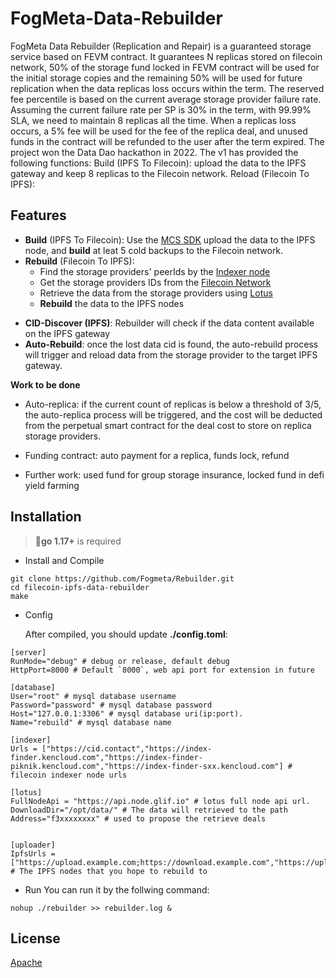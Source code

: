 # FogMeta-Data-Rebuilder

FogMeta Data Rebuilder (Replication and Repair) is a guaranteed storage service based on FEVM contract. It guarantees N replicas stored on filecoin network, 50% of the storage fund locked in FEVM contract will be used for the initial storage copies and the remaining 50% will be used for future replication when the data replicas loss occurs within the term. The reserved fee percentile is based on the current average storage provider failure rate. Assuming the current failure rate per SP is 30% in the term, with 99.99% SLA, we need to maintain 8 replicas all the time. When a replicas loss occurs, a 5% fee will be used for the fee of the replica deal, and unused funds in the contract will be refunded to the user after the term expired. The project won the Data Dao hackathon in 2022. The v1 has provided the following functions: Build (IPFS To Filecoin): upload the data to the IPFS gateway and keep 8 replicas to the Filecoin network. Reload (Filecoin To IPFS):


## Features

 - **Build** (IPFS To Filecoin): Use the [MCS SDK](https://docs.filswan.com/multi-chain-storage/developer-quickstart/sdk) upload the data to the IPFS node, and **build** at leat 5 cold backups to the  Filecoin network.
 - **Rebuild** (Filecoin To IPFS): 
	- Find the storage providers' peerIds by the [Indexer node](https://github.com/filecoin-project/index-provider) 
	 - Get the storage providers IDs from the [Filecoin Network](https://github.com/filecoin-project/lotus/blob/master/api/v0api/full.go)
	 - Retrieve the data from the storage providers using [Lotus](https://github.com/filecoin-project/lotus)
	 - **Rebuild** the data to the IPFS nodes
* **CID-Discover (IPFS)**: Rebuilder will check if the data content available on the IPFS gateway 
* **Auto-Rebuild**: once the lost data cid is found, the auto-rebuild process will trigger and reload data from the storage provider to the target IPFS gateway.

**Work to be done**

- Auto-replica: if the current count of replicas is below a threshold of 3/5, the auto-replica process will be triggered, and the cost will be deducted from the perpetual smart contract for the deal cost to store on replica storage providers. 

- Funding contract: auto payment for a replica, funds lock, refund

- Further work: used fund for group storage insurance, locked fund in defi yield farming

## Installation

> :bell:**go 1.17+** is required

 - Install and Compile
```shell
git clone https://github.com/Fogmeta/Rebuilder.git
cd filecoin-ipfs-data-rebuilder
make
```

 - Config

	After compiled, you should update **./config.toml**:
```
[server]
RunMode="debug" # debug or release, default debug
HttpPort=8000 # Default `8000`, web api port for extension in future

[database]
User="root" # mysql database username
Password="password" # mysql database password
Host="127.0.0.1:3306" # mysql database uri(ip:port).
Name="rebuild" # mysql database name

[indexer]
Urls = ["https://cid.contact","https://index-finder.kencloud.com","https://index-finder-piknik.kencloud.com","https://index-finder-sxx.kencloud.com"] # filecoin indexer node urls

[lotus]
FullNodeApi = "https://api.node.glif.io" # lotus full node api url.
DownloadDir="/opt/data/" # The data will retrieved to the path
Address="f3xxxxxxxx" # used to propose the retrieve deals


[uploader]
IpfsUrls = ["https://upload.example.com;https://download.example.com","https://upload.example2.com;https://download.example2.com"] # The IPFS nodes that you hope to rebuild to 

```
 - Run
	You can run it by the follwing command:
```shell
nohup ./rebuilder >> rebuilder.log &
```
## License

[Apache](https://github.com/filswan/go-swan-provider/blob/main/LICENSE)

